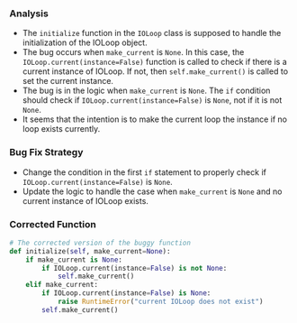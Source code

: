 ### Analysis
- The `initialize` function in the `IOLoop` class is supposed to handle the initialization of the IOLoop object.
- The bug occurs when `make_current` is `None`. In this case, the `IOLoop.current(instance=False)` function is called to check if there is a current instance of IOLoop. If not, then `self.make_current()` is called to set the current instance.
- The bug is in the logic when `make_current` is `None`. The `if` condition should check if `IOLoop.current(instance=False)` is `None`, not if it is not `None`.
- It seems that the intention is to make the current loop the instance if no loop exists currently.


### Bug Fix Strategy
- Change the condition in the first `if` statement to properly check if `IOLoop.current(instance=False)` is `None`.
- Update the logic to handle the case when `make_current` is `None` and no current instance of IOLoop exists.

### Corrected Function
```python
# The corrected version of the buggy function
def initialize(self, make_current=None):
    if make_current is None:
        if IOLoop.current(instance=False) is not None:
            self.make_current()
    elif make_current:
        if IOLoop.current(instance=False) is None:
            raise RuntimeError("current IOLoop does not exist")
        self.make_current()
```